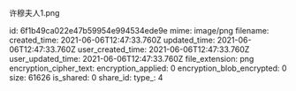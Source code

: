 许穆夫人1.png

id: 6f1b49ca022e47b59954e994534ede9e
mime: image/png
filename: 
created_time: 2021-06-06T12:47:33.760Z
updated_time: 2021-06-06T12:47:33.760Z
user_created_time: 2021-06-06T12:47:33.760Z
user_updated_time: 2021-06-06T12:47:33.760Z
file_extension: png
encryption_cipher_text: 
encryption_applied: 0
encryption_blob_encrypted: 0
size: 61626
is_shared: 0
share_id: 
type_: 4